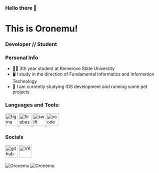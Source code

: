 ### Hello there 👋
# This is Oronemu! 

### Developer // Student
### Personal Info
- 👨‍🎓 3th year student at Kemerovo State University
- 🖥 I study in the direction of Fundamental Informatics and Information Technology  
- 🍎 I am currently studying IOS development and running some pet projects

<h3 align="left">Languages and Tools:</h3>
<p align="left"> <a href="https://www.figma.com/" target="_blank"> <img src="https://www.vectorlogo.zone/logos/figma/figma-icon.svg" alt="figma" width="40" height="40"/> </a> <a href="https://firebase.google.com/" target="_blank"> <img src="https://www.vectorlogo.zone/logos/firebase/firebase-icon.svg" alt="firebase" width="40" height="40"/> </a>  <a href="https://docs.swift.org/" target="_blank"> <img src="https://www.vectorlogo.zone/logos/swift/swift-icon.svg" alt="swift" width="40" height="40"/> </a>
<a href="https://developer.apple.com/xcode/" target="_blank"> <img src="https://www.vectorlogo.zone/logos/apple_xcode/apple_xcode-icon.svg" alt="xcode" width="40" height="40"/> </a></p>


### Socials
[<img src='https://cdn.jsdelivr.net/npm/simple-icons@3.0.1/icons/github.svg' alt='github' height='40'>](https://github.com/Oronemu)
[<img src='https://cdn.jsdelivr.net/npm/simple-icons@3.0.1/icons/vk.svg' alt='VK' height='40'>](https://vk.com/oronemu)

<img align="left" alt="Oronemu" src="https://github-readme-stats.vercel.app/api?username=oronemu&show_icons=true&hide_border=true&count_private=true&include_all_commits=false&hide_title=true" />
<img align="left" alt="Oronemu" src="https://github-readme-stats.vercel.app/api/top-langs/?username=oronemu&layout=compact&hide_border=true&hide_title=true&card_width=200" />

